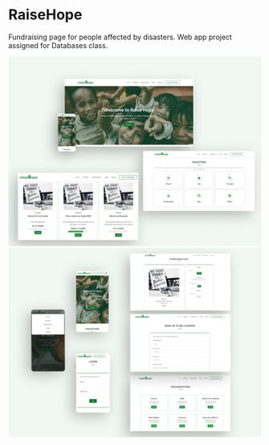 # RaiseHope
Fundraising page for people affected by disasters. Web app project assigned for Databases class.

<p align="center">
  <img src="./image/1.jpg">
  <img src="./image/2.jpg">
</p>
